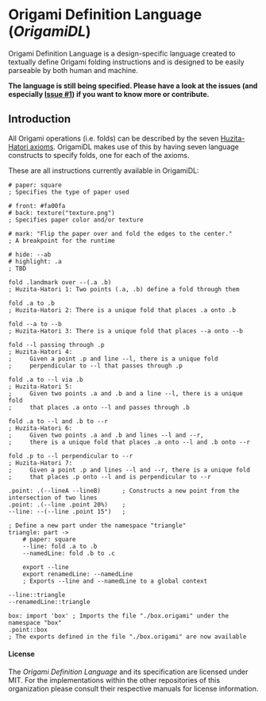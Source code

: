 # Origami Definition Language (_OrigamiDL_)
Origami Definition Language is a design-specific language created to textually define Origami folding instructions and is designed to be easily parseable by both human and machine.

**The language is still being specified. Please have a look at the issues (and especially [Issue #1](https://github.com/padarom/origami/issues/1)) if you want to know more or contribute.**

## Introduction
All Origami operations (i.e. folds) can be described by the seven [Huzita-Hatori axioms](https://en.wikipedia.org/wiki/Huzita%E2%80%93Hatori_axioms). OrigamiDL makes use of this by having seven language constructs to specify folds, one for each of the axioms.

These are all instructions currently available in OrigamiDL:
```origami
# paper: square
; Specifies the type of paper used

# front: #fa00fa
# back: texture("texture.png")
; Specifies paper color and/or texture

# mark: "Flip the paper over and fold the edges to the center."
; A breakpoint for the runtime

# hide: --ab
# highlight: .a
; TBD

fold .landmark over --(.a .b)
; Huzita-Hatori 1: Two points (.a, .b) define a fold through them

fold .a to .b
; Huzita-Hatori 2: There is a unique fold that places .a onto .b

fold --a to --b
; Huzita-Hatori 3: There is a unique fold that places --a onto --b

fold --l passing through .p
; Huzita-Hatori 4: 
;     Given a point .p and line --l, there is a unique fold
;     perpendicular to --l that passes through .p

fold .a to --l via .b
; Huzita-Hatori 5: 
;     Given two points .a and .b and a line --l, there is a unique fold 
;     that places .a onto --l and passes through .b

fold .a to --l and .b to --r
; Huzita-Hatori 6: 
;     Given two points .a and .b and lines --l and --r,
;     there is a unique fold that places .a onto --l and .b onto --r

fold .p to --l perpendicular to --r
; Huzita-Hatori 7: 
;     Given a point .p and lines --l and --r, there is a unique fold
;     that places .p onto --l and is perpendicular to --r

.point: .(--lineA --lineB)      ; Constructs a new point from the intersection of two lines
.point: .(--line .point 20%)    ; 
--line: --(--line .point 15°)   ; 

; Define a new part under the namespace "triangle"
triangle: part ->
    # paper: square
    --line: fold .a to .b
    --namedLine: fold .b to .c

    export --line
    export renamedLine: --namedLine
    ; Exports --line and --namedLine to a global context

--line::triangle
--renamedLine::triangle

box: import 'box' ; Imports the file "./box.origami" under the namespace "box"
.point::box
; The exports defined in the file "./box.origami" are now available
```

#### License
The _Origami Definition Language_ and its specification are licensed under MIT. For the implementations within the other repositories of this organization please consult their respective manuals for license information.
